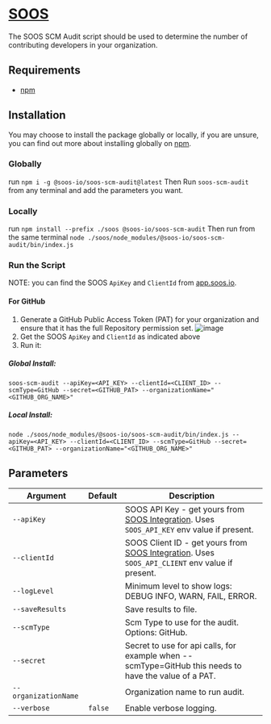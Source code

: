 # [SOOS](https://soos.io/)
The SOOS SCM Audit script should be used to determine the number of contributing developers in your organization.

## Requirements
  - [npm](https://docs.npmjs.com/downloading-and-installing-node-js-and-npm)
  
## Installation
You may choose to install the package globally or locally, if you are unsure, you can find out more about installing globally on [npm](https://docs.npmjs.com/downloading-and-installing-packages-globally).

### Globally
run `npm i -g @soos-io/soos-scm-audit@latest`
Then Run `soos-scm-audit` from any terminal and add the parameters you want.

### Locally
run `npm install --prefix ./soos @soos-io/soos-scm-audit`
Then run from the same terminal `node ./soos/node_modules/@soos-io/soos-scm-audit/bin/index.js`

### Run the Script
NOTE: you can find the SOOS `ApiKey` and `ClientId` from [app.soos.io](https://app.soos.io/integrate).

#### For GitHub
1. Generate a GitHub Public Access Token (PAT) for your organization and ensure that it has the full Repository permission set.
![image](https://github.com/soos-io/soos-scm-audit/assets/88005582/2aed211f-9407-472b-b14d-412b3a97f699)
2. Get the SOOS `ApiKey` and `ClientId` as indicated above
3. Run it:

##### Global Install:
`soos-scm-audit --apiKey=<API_KEY> --clientId=<CLIENT_ID> --scmType=GitHub --secret=<GITHUB_PAT> --organizationName="<GITHUB_ORG_NAME>"`

##### Local Install:
`node ./soos/node_modules/@soos-io/soos-scm-audit/bin/index.js --apiKey=<API_KEY> --clientId=<CLIENT_ID> --scmType=GitHub --secret=<GITHUB_PAT> --organizationName="<GITHUB_ORG_NAME>"`


## Parameters

| Argument                | Default                                   | Description                                                                                                                          |
| ----------------------- | ----------------------------------------- | ------------------------------------------------------------------------------------------------------------------------------------ |
| `--apiKey`              |  | SOOS API Key - get yours from [SOOS Integration](https://app.soos.io/integrate/sca). Uses `SOOS_API_KEY` env value if present.      |
| `--clientId`            |  | SOOS Client ID - get yours from [SOOS Integration](https://app.soos.io/integrate/sca). Uses `SOOS_API_CLIENT` env value if present.                                           |                                                                                       |
| `--logLevel` |  | Minimum level to show logs: DEBUG INFO, WARN, FAIL, ERROR. |
| `--saveResults`         |                                        | Save results to file.
| `--scmType`         |                                        | Scm Type to use for the audit. Options: GitHub.
| `--secret`         |                                        | Secret to use for api calls, for example when --scmType=GitHub this needs to have the value of a PAT.                                                                 |
| `--organizationName`         |                                        | Organization name to run audit.                                                                     |
| `--verbose`             | `false`                                   | Enable verbose logging.                                                                                                             |
